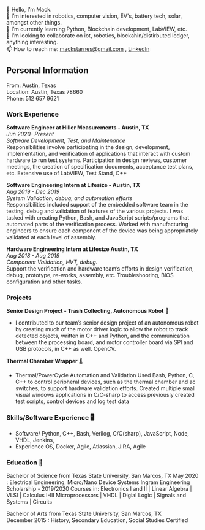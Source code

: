 👋 Hello, I’m Mack.  
💭 I’m interested in robotics, computer vision, EV's, battery tech, solar, amongst other things.  
🌱 I’m currently learning Python, Blockchain development, LabVIEW, etc.  
🤖 I’m looking to collaborate on iot, robotics, blockahin/distirbuted ledger, anything interesting.  
📫 How to reach me: mackstarnes@gmail.com , [LinkedIn](https://www.linkedin.com/in/mack-s-ee/)  

## Personal Information
  From: Austin, Texas  
  Location: Austin, Texas 78660  
  Phone: 512 657 9621  
  
### Work Experience  
**Software Engineer at Hiller Measurements - Austin, TX**  
_Jun 2020- Present  
Software Development, Test, and Maintenance_   
Responsibilities involve participating in the design, development, implementation, and verification of applications that interact with custom hardware
to run test systems. Participation in design reviews, customer meetings, the creation of specification documents, acceptance test plans, etc.
Extensive use of LabVIEW, Test Stand, C++  


**Software Engineering Intern at Lifesize - Austin, TX**  
_Aug 2019 - Dec 2019  
System Validation, debug, and automation efforts_  
Responsibilities included support of the embedded software team in the testing, debug and validation of features of the various projects. I was tasked
with creating Python, Bash, and JavaScript scripts/programs that automated parts of the verification process. Worked with manufacturing engineers to
ensure each component of the device was being appropriately validated at each level of assembly.  

**Hardware Engineering Intern at Lifesize Austin, TX**  
_Aug 2018 - Aug 2019  
Component Validation, HVT, debug._  
Support the verification and hardware team’s efforts in design verification, debug, prototype, re-works, assembly, etc. Troubleshooting, BIOS configuration and other tasks.  

### Projects 
**Senior Design Project - Trash Collecting, Autonomous Robot** 🔌
- I contributed to our team’s senior design project of an autonomous robot by creating much of
the motor driver logic to allow the robot to track detected objects, written in C++ and Python,
and the communication between the processing board, and motor controller board via SPI and
USB protocols, in C++ as well. OpenCV.

**Thermal Chamber Wrapper** 🌡️
- Thermal/PowerCycle Automation and Validation Used Bash, Python, C, C++ to control peripheral devices, such as the thermal chamber and ac
switches, to support hardware validation efforts. Created multiple small visual windows applications in C/C-sharp to access previously created test scripts, control devices and log test data

### Skills/Software Experience 🖥️
- Software/ Python, C++, Bash, Verilog, C/C(sharp), JavaScript, Node, VHDL, Jenkins,
- Experience OS, Docker, Agile, Atlassian, JIRA, Agile

### Education 📖
Bachelor of Science from Texas State University, San Marcos, TX
May 2020 : Electrical Engineering, Micro/Nano Device Systems
Ingram Engineering Scholarship - 2019/2020
Courses in: Electronics I and II | Linear Algebra | VLSI | Calculus I-III
Microprocessors | VHDL | Digial Logic | Signals and Systems | Circuits  

Bachelor of Arts from Texas State University, San Marcos, TX  
December 2015 : History, Secondary Education, Social Studies Certified

<!---
m-a-c-k/m-a-c-k is a ✨ special ✨ repository because its `README.md` (this file) appears on your GitHub profile.
You can click the Preview link to take a look at your changes.
--->
